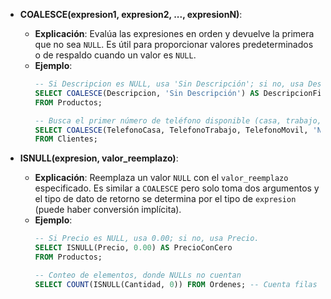 - **COALESCE(expresion1, expresion2, ..., expresionN)**:
    - **Explicación**: Evalúa las expresiones en orden y devuelve la primera que no sea `NULL`. Es útil para proporcionar valores predeterminados o de respaldo cuando un valor es `NULL`.
    - **Ejemplo**:
        ```sql
        -- Si Descripcion es NULL, usa 'Sin Descripción'; si no, usa Descripcion.
        SELECT COALESCE(Descripcion, 'Sin Descripción') AS DescripcionFinal
        FROM Productos;
        
        -- Busca el primer número de teléfono disponible (casa, trabajo, móvil)
        SELECT COALESCE(TelefonoCasa, TelefonoTrabajo, TelefonoMovil, 'No Contacto') AS ContactoPrincipal
        FROM Clientes;
        ```
        
- **ISNULL(expresion, valor_reemplazo)**:
    - **Explicación**: Reemplaza un valor `NULL` con el `valor_reemplazo` especificado. Es similar a `COALESCE` pero solo toma dos argumentos y el tipo de dato de retorno se determina por el tipo de `expresion` (puede haber conversión implícita).
    - **Ejemplo**:
        ```sql
        -- Si Precio es NULL, usa 0.00; si no, usa Precio.
        SELECT ISNULL(Precio, 0.00) AS PrecioConCero
        FROM Productos;
        
        -- Conteo de elementos, donde NULLs no cuentan
        SELECT COUNT(ISNULL(Cantidad, 0)) FROM Ordenes; -- Cuenta filas donde Cantidad NO es NULL
        ```